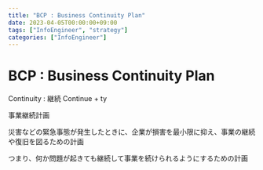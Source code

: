 ```yaml
---
title: "BCP : Business Continuity Plan"
date: 2023-04-05T00:00:00+09:00
tags: ["InfoEngineer", "strategy"]
categories: ["InfoEngineer"]
---
```

# BCP : Business Continuity Plan

Continuity : 継続 Continue + ty

事業継続計画

災害などの緊急事態が発生したときに、企業が損害を最小限に抑え、事業の継続や復旧を図るための計画

つまり、何か問題が起きても継続して事業を続けられるようにするための計画